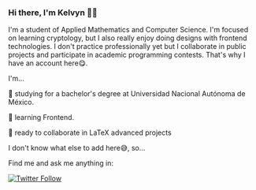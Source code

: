### Hi there, I'm Kelvyn 🙋‍♂️

I'm a student of Applied Mathematics and Computer Science. I'm focused on learning cryptology, but I also really enjoy doing designs with frontend technologies. I don't practice professionally yet but I collaborate in public projects and participate in academic programming contests. That's why I have an account here😋.

I'm...

🏫 studying for a bachelor's degree at Universidad Nacional Autónoma de México.

🌱 learning Frontend.

👯 ready to collaborate in LaTeX advanced projects

I don't know what else to add here😅, so...

Find me and ask me anything in:

[![Twitter Follow](https://img.shields.io/twitter/follow/KelvynTownley?style=social)](https://www.twitter.com/KelvynTownley)

